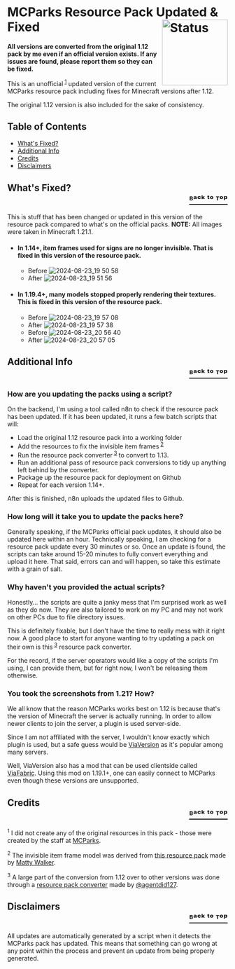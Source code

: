 <h1>
  MCParks Resource Pack Updated &amp; Fixed
  <img
    src="https://itslilscorp.ddns.net/files/MCParksPackStatus.png"
    width="150"
    alt="Status"
    align="right"
  >
</h1>


**All versions are converted from the original 1.12 pack by me even if an official version exists. If any issues are found, please report them so they can be fixed.**

This is an unofficial<sup> [1](#1)</sup> updated version of the current MCParks resource pack including fixes for Minecraft versions after 1.12. 

The original 1.12 version is also included for the sake of consistency.

## Table of Contents
- [What's Fixed?](#whats-fixed)
- [Additional Info](#info)
- [Credits](#credit)
- [Disclaimers](#disclaimer)
## <a name="whats-fixed"></a>What's Fixed? <div style="text-align: right"> <a href="#top">ᴮᵃᶜᵏ ᵗᵒ ᵀᵒᵖ</a> </div>

This is stuff that has been changed or updated in this version of the resource pack compared to what's on the official packs.
**NOTE:** All images were taken in Minecraft 1.21.1.

- #### In 1.14+, item frames used for signs are no longer invisible. That is fixed in this version of the resource pack. 
  - Before ![2024-08-23_19 50 58](https://github.com/user-attachments/assets/d71092da-318b-4d7c-9fc9-336b61e88a0a)
  - After ![2024-08-23_19 51 56](https://github.com/user-attachments/assets/aa557639-69b3-4c53-a950-218e27be42fe)

- #### In 1.19.4+, many models stopped properly rendering their textures. This is fixed in this version of the resource pack.
  - Before ![2024-08-23_19 57 08](https://github.com/user-attachments/assets/bc451204-b18e-44f5-8e6b-bbae2e92ec51)
  - After ![2024-08-23_19 57 38](https://github.com/user-attachments/assets/f33e6702-25b7-4fbf-af90-6c38704a3efc)
  - Before ![2024-08-23_20 56 40](https://github.com/user-attachments/assets/3dd67cf9-a5ca-4de7-9e56-8f11a8de6699)
  - After ![2024-08-23_20 57 05](https://github.com/user-attachments/assets/ace8534a-d151-4bad-bbc8-3c8fd47f8e3f)

## <a name="info"></a>Additional Info <div style="text-align: right"> <a href="#top">ᴮᵃᶜᵏ ᵗᵒ ᵀᵒᵖ</a> </div>

### How are you updating the packs using a script?
On the backend, I'm using a tool called n8n to check if the resource pack has been updated. If it has been updated, it runs a few batch scripts that will:
  - Load the original 1.12 resource pack into a working folder
  - Add the resources to fix the invisible item frames<sup> [2](#2)</sup>
  - Run the resource pack converter<sup> [3](#3)</sup> to convert to 1.13.
  - Run an additional pass of resource pack conversions to tidy up anything left behind by the converter.
  - Package up the resource pack for deployment on Github
  - Repeat for each version 1.14+.

After this is finished, n8n uploads the updated files to Github.

### How long will it take you to update the packs here?
Generally speaking, if the MCParks official pack updates, it should also be updated here within an hour. Technically speaking, I am checking for a resource pack update every 30 minutes or so. Once an update is found, the scripts can take around 15-20 minutes to fully convert everything and upload it here. That said, errors can and will happen, so take this estimate with a grain of salt.

### Why haven't you provided the actual scripts?
Honestly... the scripts are quite a janky mess that I'm surprised work as well as they do now. They are also tailored to work on my PC and may not work on other PCs due to file directory issues. 

This is definitely fixable, but I don't have the time to really mess with it right now. A good place to start for anyone wanting to try updating a pack on their own is this<sup> [3](#3)</sup> resource pack converter.

For the record, if the server operators would like a copy of the scripts I'm using, I can provide them, but for right now, I won't be releasing them otherwise.

### You took the screenshots from 1.21? How?
We all know that the reason MCParks works best on 1.12 is because that's the version of Minecraft the server is actually running. In order to allow newer clients to join the server, a plugin is used server-side. 

Since I am not affiliated with the server, I wouldn't know exactly which plugin is used, but a safe guess would be [ViaVersion](https://github.com/ViaVersion/ViaVersion) as it's popular among many servers.

Well, ViaVersion also has a mod that can be used clientside called [ViaFabric](https://modrinth.com/mod/viafabric). Using this mod on 1.19.1+, one can easily connect to MCParks even though these versions are unsupported.

## <a name="credit"></a>Credits <div style="text-align: right"> <a href="#top">ᴮᵃᶜᵏ ᵗᵒ ᵀᵒᵖ</a> </div>

<sup><a name="1">1</sup> I did not create any of the original resources in this pack - those were created by the staff at [MCParks](https://mcparks.us/).

<sup><a name="2">2</sup> The invisible item frame model was derived from [this resource pack](https://www.curseforge.com/minecraft/texture-packs/invisible-item-frames) made by [Matty Walker](https://www.curseforge.com/members/mattywalker/projects).

<sup><a name="3">3</sup> A large part of the conversion from 1.12 over to other versions was done through a [resource pack converter](https://github.com/agentdid127/ResourcePackConverter) made by [@agentdid127](https://github.com/agentdid127).

## <a name="disclaimer"></a>Disclaimers <div style="text-align: right"> <a href="#top">ᴮᵃᶜᵏ ᵗᵒ ᵀᵒᵖ</a> </div>

All updates are automatically generated by a script when it detects the MCParks pack has updated. This means that something can go wrong at any point within the process and prevent an update from being properly generated.
